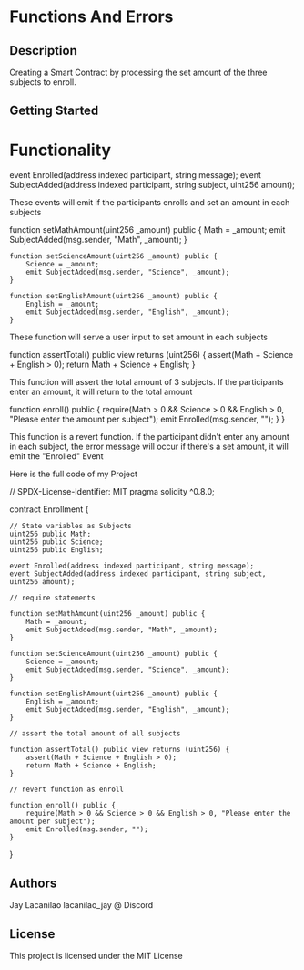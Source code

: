 # Functions And Errors

## Description

Creating a Smart Contract by processing the set amount of the three subjects to enroll.

## Getting Started

# Functionality

event Enrolled(address indexed participant, string message);
    event SubjectAdded(address indexed participant, string subject, uint256 amount);

These events will emit if the participants enrolls and set an amount in each subjects

function setMathAmount(uint256 _amount) public {
        Math = _amount;
        emit SubjectAdded(msg.sender, "Math", _amount);
    }

    function setScienceAmount(uint256 _amount) public {
        Science = _amount;
        emit SubjectAdded(msg.sender, "Science", _amount);
    }

    function setEnglishAmount(uint256 _amount) public {
        English = _amount;
        emit SubjectAdded(msg.sender, "English", _amount);
    }

These function will serve a user input to set amount in each subjects

 function assertTotal() public view returns (uint256) {
        assert(Math + Science + English > 0);
        return Math + Science + English;
    }

This function will assert the total amount of 3 subjects. If the participants enter an amount, it will return to the total amount

 function enroll() public {
        require(Math > 0 && Science > 0 && English > 0, "Please enter the amount per subject");
        emit Enrolled(msg.sender, "");
    }
}

This function is a revert function. If the participant didn't enter any amount in each subject, the error message will occur
if there's a set amount, it will emit the "Enrolled" Event

Here is the full code of my Project

// SPDX-License-Identifier: MIT
pragma solidity ^0.8.0;

contract Enrollment {

    // State variables as Subjects
    uint256 public Math;
    uint256 public Science;
    uint256 public English;

    event Enrolled(address indexed participant, string message);
    event SubjectAdded(address indexed participant, string subject, uint256 amount);

    // require statements

    function setMathAmount(uint256 _amount) public {
        Math = _amount;
        emit SubjectAdded(msg.sender, "Math", _amount);
    }

    function setScienceAmount(uint256 _amount) public {
        Science = _amount;
        emit SubjectAdded(msg.sender, "Science", _amount);
    }

    function setEnglishAmount(uint256 _amount) public {
        English = _amount;
        emit SubjectAdded(msg.sender, "English", _amount);
    }

    // assert the total amount of all subjects

    function assertTotal() public view returns (uint256) {
        assert(Math + Science + English > 0);
        return Math + Science + English;
    }

    // revert function as enroll

    function enroll() public {
        require(Math > 0 && Science > 0 && English > 0, "Please enter the amount per subject");
        emit Enrolled(msg.sender, "");
    }
}


## Authors

Jay Lacanilao
lacanilao_jay @ Discord


## License

This project is licensed under the MIT License
